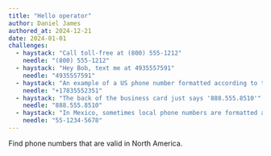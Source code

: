 ```yaml
---
title: "Hello operator"
author: Daniel James
authored_at: 2024-12-21
date: 2024-01-01
challenges:
  - haystack: "Call toll-free at (800) 555-1212"
    needle: "(800) 555-1212"
  - haystack: "Hey Bob, text me at 4935557591"
    needle: "4935557591"
  - haystack: "An example of a US phone number formatted according to the E.164 standard is +17835552351"
    needle: "+17835552351"
  - haystack: "The back of the business card just says '888.555.8510'"
    needle: "888.555.8510"
  - haystack: "In Mexico, sometimes local phone numbers are formatted as 55-1234-5678"
    needle: "55-1234-5678"
---
```


Find phone numbers that are valid in North America.
